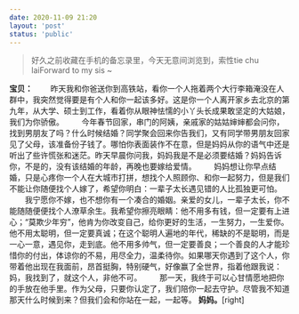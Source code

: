 ```yaml
---
date: 2020-11-09 21:20
layout: 'post'
status: 'public'
---
```

> 好久之前收藏在手机的备忘录里，今天无意间浏览到，索性tie chu laiForward to my sis ~

**宝贝：**
&emsp;&emsp;昨天我和你爸送你到高铁站，看你一个人拖着两个大行李箱淹没在人群中，我突然觉得要是有个人和你一起该多好。这是你一个人离开家乡去北京的第九年，从大学、硕士到工作，看着你从眼神怯懦的小丫头长成果敢坚定的大姑娘，我们为你骄傲。
&emsp;&emsp;今年春节回家，串门的阿姨，亲戚家的姑姑婶婶都会问你，找到男朋友了吗？什么时候结婚？同学聚会回来你告我们，又有同学带男朋友回家见了父母，该准备份子钱了。哪怕你表面装作不在意，但是妈妈从你的语气中还是听出了些许慌张和迷茫。昨天早晨你问我，妈妈我是不是必须要结婚？妈妈告诉你，不是的，没有该结婚的年龄，再晚也要嫁给爱情。
&emsp;&emsp;妈妈想让你早点结婚，只是心疼你一个人在大城市打拼，想找个人照顾你、和你一起努力，但是我们不能让你随便找个人嫁了，希望你明白：一辈子太长遇见错的人比孤独更可怕。
&emsp;&emsp;我宁愿你不嫁，也不想你有一个凑合的婚姻。亲爱的女儿，一辈子太长，你不能随随便便找个人潦草余生。我希望你擦亮眼睛：他不用多有钱，但一定要有上进心；“莫欺少年穷”，他肯为你改变自己，给你更好的生活，一生努力，一生爱你。他不用太聪明，但一定要真诚；在这个聪明人遍地的年代，稀缺的不是聪明，而是一心一意，遇见你，走到底。他不用多帅气，但一定要善良；一个善良的人才能珍惜你的付出，体谅你的不易，用尽全力，温柔待你。如果哪天你遇到了这个人，你带着他出现在我面前，昂首挺胸，特别硬气，好像赢了全世界，指着他跟我说：妈，我找到了，就这个人，非他不可。
&emsp;&emsp;那一天，我终于可以心甘情愿地把你的手放在他手里。作为父母，只要你认定了，我们陪你一起去守护。尽管我不知道那天什么时候到来？但我们会和你站在一起，一起等。 
**妈妈。**[right]